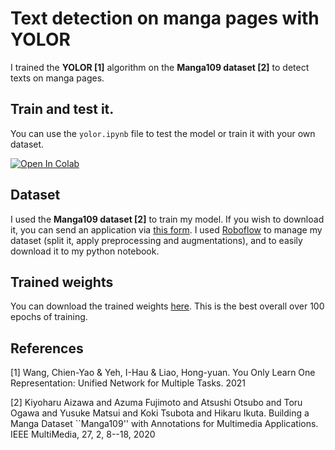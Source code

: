 # Text detection on manga pages with YOLOR

I trained the **YOLOR [1]** algorithm on the **Manga109 dataset [2]** to detect texts on manga pages.

## Train and test it.
You can use the ``yolor.ipynb`` file to test the model or train it with your own dataset.

[![Open In Colab](https://colab.research.google.com/assets/colab-badge.svg)](https://colab.research.google.com/github/SimonCaignart/yolor-manga-text-detection/blob/main/yolor.ipynb)

## Dataset
I used the **Manga109 dataset [2]** to train my model. If you wish to download it, you can send an application via [this form]( https://docs.google.com/forms/d/e/1FAIpQLSefUGHUlkDfYlnOKLZlBqRtqlhmZWmhL1_NBfZ24zHOeCoguA/viewform). I used [Roboflow](https://roboflow.com/) to manage my dataset (split it, apply preprocessing and augmentations), and to easily download it to my python notebook.

## Trained weights
You can download the trained weights [here](https://drive.google.com/file/d/1yEN1xPaFNhnbzyUqomABDlm3c50lXv3W/view?usp=sharing). This is the best overall over 100 epochs of training.

## References

<a id="1">[1]</a> 
Wang, Chien-Yao & Yeh, I-Hau & Liao, Hong-yuan. 
You Only Learn One Representation: Unified Network for Multiple Tasks.
2021

<a id="2">[2]</a> 
Kiyoharu Aizawa and Azuma Fujimoto and Atsushi Otsubo and Toru Ogawa and Yusuke Matsui and Koki Tsubota and Hikaru Ikuta. 
Building a Manga Dataset ``Manga109'' with Annotations for Multimedia Applications.
IEEE MultiMedia, 27, 2, 8--18, 2020


